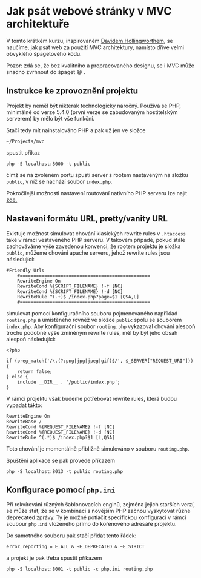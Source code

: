 Jak psát webové stránky v MVC architektuře
==============
V tomto krátkém kurzu, inspirovaném
[Davidem Hollingworthem](https://davehollingworth.com/), se naučíme, jak psát
web za použití MVC architektury, namísto dříve velmi obvyklého špagetového kódu.

Pozor: zdá se, že bez kvalitního a propracovaného designu, se i MVC může snadno
zvrhnout do špaget :smile: .

## Instrukce ke zprovoznění projektu
Projekt by neměl být nikterak technologicky náročný. Používá se PHP,
minimálně od verze 5.4.0 (první verze se zabudovaným hostitelským serverem)
by mělo být vše funkční.

Stačí tedy mít nainstalováno PHP a pak už jen ve složce

```shell
~/Projects/mvc
```

spustit příkaz

```shell
php -S localhost:8000 -t public
```

čímž se na zvoleném portu spustí server s rootem nastaveným na složku `public`,
v níž se nachází soubor `index.php`.

Pokročilejší možnosti nastavení routování nativního PHP serveru lze najít
[zde.](https://www.php.net/manual/en/features.commandline.webserver.php)

## Nastavení formátu URL, pretty/vanity URL

Existuje možnost simulovat chování klasických rewrite rules v `.htaccess` také
v rámci vestavěného PHP serveru. V takovém případě, pokud stále zachováváme
výše zavedenou konvenci, že rootem projektu je složka `public`, můžeme chování
apache serveru, jehož rewrite rules jsou následující:
```apacheconf
#Friendly Urls
    #================================================
    RewriteEngine On
    RewriteCond %{SCRIPT_FILENAME} !-f [NC]
    RewriteCond %{SCRIPT_FILENAME} !-d [NC]
    RewriteRule ^(.+)$ /index.php?page=$1 [QSA,L]
    #================================================
```
simulovat pomocí konfiguračního souboru pojmenovaného například `routing.php`
a umístěného rovněž ve složce `public` spolu se souborem `index.php`. Aby
konfigurační soubor `routing.php` vykazoval chování alespoň trochu podobné
výše zmíněným rewrite rules, měl by být jeho obsah alespoň následující:
```injectablephp
<?php

if (preg_match('/\.(?:png|jpg|jpeg|gif)$/', $_SERVER["REQUEST_URI"])) {
    return false;
} else {
    include __DIR__ . '/public/index.php';
}
```

V rámci projektu však budeme potřebovat rewrite rules, která budou vypadat
tákto:
```apacheconf
RewriteEngine On
RewriteBase /
RewriteCond %{REQUEST_FILENAME} !-f [NC]
RewriteCond %{REQUEST_FILENAME} !-d [NC]
RewriteRule ^(.*)$ /index.php?$1 [L,QSA]
```

Toto chování je momentálně přibližně simulováno v souboru `routing.php`.

Spuštění aplikace se pak provede příkazem

```shell
php -S localhost:8013 -t public routing.php
```

## Konfigurace pomocí `php.ini`

Při rekvírování různých šablonovacích enginů, zejména jejich starších verzí,
se může stát, že se v kombinací s novějším PHP začnou vyskytovat
různé deprecated zprávy. Ty je možné potlačit specifickou konfigurací
v rámci soubour `php.ini` vloženého přímo do kořenového adresáře
projektu.

Do samotného souboru pak stačí přidat tento řádek:
```injectablephp
error_reporting = E_ALL & ~E_DEPRECATED & ~E_STRICT
```

a projekt je pak třeba spustit příkazem

```shell
php -S localhost:8001 -t public -c php.ini routing.php
```
